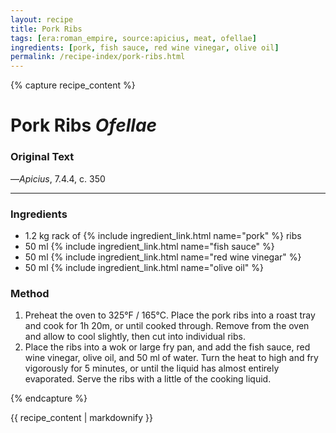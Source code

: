 ```yaml
---
layout: recipe
title: Pork Ribs
tags: [era:roman_empire, source:apicius, meat, ofellae]
ingredients: [pork, fish sauce, red wine vinegar, olive oil]
permalink: /recipe-index/pork-ribs.html
---
```


{% capture recipe_content %}
# Pork Ribs *Ofellae*

### Original Text
<!-- TODO: Add original Latin text from Apicius 7.4.4 -->

<!-- TODO: Add English translation -->

—*Apicius*, 7.4.4, c. 350

___

<!-- TODO: Add description paragraph about this style of ofellae -->

### Ingredients
- 1.2 kg rack of {% include ingredient_link.html name="pork" %} ribs
- 50 ml {% include ingredient_link.html name="fish sauce" %}
- 50 ml {% include ingredient_link.html name="red wine vinegar" %}
- 50 ml {% include ingredient_link.html name="olive oil" %}

### Method
1. Preheat the oven to 325°F / 165°C. Place the pork ribs into a roast tray and cook for 1h 20m, or until cooked through. Remove from the oven and allow to cool slightly, then cut into individual ribs.
2. Place the ribs into a wok or large fry pan, and add the fish sauce, red wine vinegar, olive oil, and 50 ml of water. Turn the heat to high and fry vigorously for 5 minutes, or until the liquid has almost entirely evaporated. Serve the ribs with a little of the cooking liquid.

{% endcapture %}

{{ recipe_content | markdownify }}